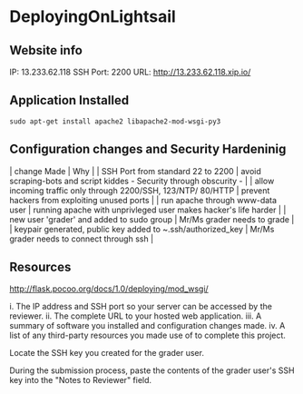 # DeployingOnLightsail


## Website info
IP: 13.233.62.118
SSH Port: 2200
URL: http://13.233.62.118.xip.io/



## Application Installed 

`sudo apt-get install apache2 libapache2-mod-wsgi-py3` 


## Configuration changes and Security Hardeninig

| change Made | Why |
| SSH Port from standard 22 to 2200 | avoid scraping-bots and script kiddes - Security through obscurity - | 
| allow incoming traffic only through 2200/SSH, 123/NTP/ 80/HTTP | prevent hackers from exploiting unused ports | 
| run apache through www-data user | running apache with unprivleged user makes hacker's life harder | 
| new user 'grader' and added to sudo group | Mr/Ms grader needs to grade |
| keypair generated, public key added to ~.ssh/authorized_key | Mr/Ms grader needs to connect through ssh | 


## Resources 

http://flask.pocoo.org/docs/1.0/deploying/mod_wsgi/




i. The IP address and SSH port so your server can be accessed by the reviewer.
ii. The complete URL to your hosted web application.
iii. A summary of software you installed and configuration changes made.
iv. A list of any third-party resources you made use of to complete this project.

Locate the SSH key you created for the grader user.

During the submission process, paste the contents of the grader user's SSH key into the "Notes to Reviewer" field.
